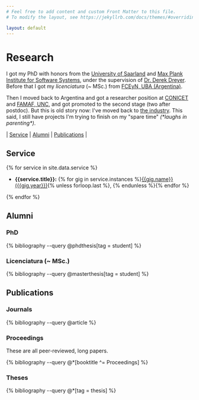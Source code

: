 ```yaml
---
# Feel free to add content and custom Front Matter to this file.
# To modify the layout, see https://jekyllrb.com/docs/themes/#overriding-theme-defaults

layout: default
---
```


# Research

I got my PhD with honors from the [University of Saarland](https://saarland-informatics-campus.de/) and [Max Plank Institute for Software Systems](https://www.mpi-sws.org), under the supervision of [Dr. Derek Dreyer](https://www.mpi-sws.org/~dreyer). Before that I got my *licenciatura* (~ MSc.) from [FCEyN, UBA (Argentina)](https://exactas.uba.ar/).

Then I moved back to Argentina and got a researcher position at [CONICET](http://www.conicet.gov.ar/) and [FAMAF, UNC](https://famaf.unc.edu.ar), and got promoted to the second stage (two after postdoc). But this is old story now: I've moved back to [the industry](./development.html). This said, I still have projects I'm trying to finish on my "spare time" *(\*laughs in parenting\*)*.

| [<i class="fa-solid fa-briefcase"></i> Service](#service) |  [<i class="fa-solid fa-users"></i> Alumni](#alumni) | [<i class="fa-solid fa-book"></i> Publications](#publications) |

## <a name="service"></a> <i class="fa-solid fa-briefcase"></i> Service

{% for service in site.data.service %}

- **{{service.title}}:** {% for gig in service.instances %}[{{gig.name}} ({{gig.year}})]({{gig.url}}){% unless forloop.last %}, {% endunless %}{% endfor %}

{% endfor %}

## <a name="alumni"></a> <i class="fa-solid fa-users"></i> Alumni

### PhD

{% bibliography --query @phdthesis[tag = student] %}

### Licenciatura (~ MSc.)

{% bibliography --query @masterthesis[tag = student] %}

## <a name="publications"></a> <i class="fa-solid fa-book"></i> Publications

### Journals

{% bibliography --query @article %}

### Proceedings

These are all peer-reviewed, long papers.

{% bibliography --query @*[booktitle ^= Proceedings] %}

### Theses

{% bibliography --query @*[tag = thesis] %}
